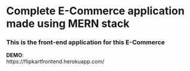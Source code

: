 <h1>Complete E-Commerce application made using MERN stack</h1> 
<h3>This is the front-end application for this E-Commerce</h3>  
 <strong>DEMO</strong>: <br/ > https://flipkartfrontend.herokuapp.com/ <br/>
